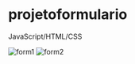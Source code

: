 # projetoformulario
JavaScript/HTML/CSS

![form1](https://user-images.githubusercontent.com/114832642/193441509-8fd2fee6-6acd-45cf-92dd-e6859b5473b9.jpg)
![form2](https://user-images.githubusercontent.com/114832642/193441512-93918878-e4c5-49de-9e80-c95cace998c0.jpg)
